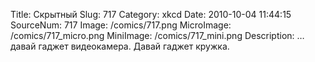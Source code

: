 Title: Скрытный 
Slug: 717 
Category: xkcd 
Date: 2010-10-04 11:44:15 
SourceNum: 717 
Image: /comics/717.png 
MicroImage: /comics/717_micro.png 
MiniImage: /comics/717_mini.png 
Description: &#x2026; давай гаджет видеокамера. Давай гаджет кружка. 

